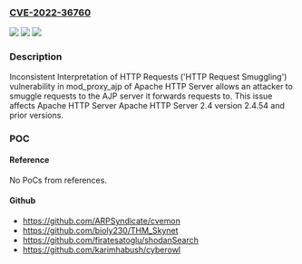 ### [CVE-2022-36760](https://cve.mitre.org/cgi-bin/cvename.cgi?name=CVE-2022-36760)
![](https://img.shields.io/static/v1?label=Product&message=Apache%20HTTP%20Server&color=blue)
![](https://img.shields.io/static/v1?label=Version&message=%3D%202.4%20&color=brighgreen)
![](https://img.shields.io/static/v1?label=Vulnerability&message=CWE-444%20Inconsistent%20Interpretation%20of%20HTTP%20Requests%20('HTTP%20Request%20Smuggling')&color=brighgreen)

### Description

Inconsistent Interpretation of HTTP Requests ('HTTP Request Smuggling') vulnerability in mod_proxy_ajp of Apache HTTP Server allows an attacker to smuggle requests to the AJP server it forwards requests to. This issue affects Apache HTTP Server Apache HTTP Server 2.4 version 2.4.54 and prior versions.

### POC

#### Reference
No PoCs from references.

#### Github
- https://github.com/ARPSyndicate/cvemon
- https://github.com/bioly230/THM_Skynet
- https://github.com/firatesatoglu/shodanSearch
- https://github.com/karimhabush/cyberowl

